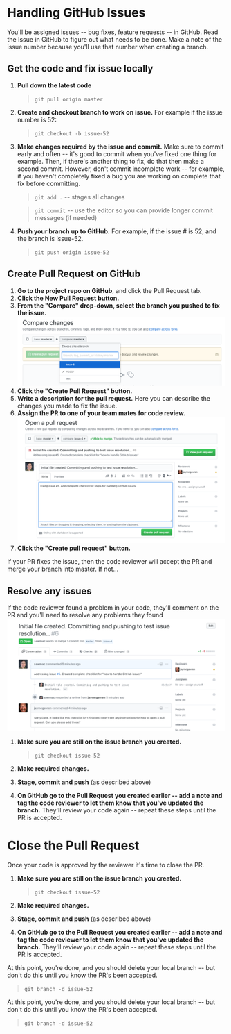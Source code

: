 # Handling GitHub Issues
You'll be assigned issues -- bug fixes, feature requests -- in GitHub. Read the Issue in GitHub to figure out what needs to be done. Make a note of the issue number because you'll use that number when creating a branch.

## Get the code and fix issue locally
1. **Pull down the latest code**
   
   > ```git pull origin master```

2. **Create and checkout branch to work on issue.** For example if the issue number is 52:

    > ```git checkout -b issue-52```

3. **Make changes required by the issue and commit.** Make sure to commit early and often -- it's good to commit when you've fixed one thing for example. Then, if there's another thing to fix, do that then make a second commit. However, don't commit incomplete work -- for example, if you haven't completely fixed a bug you are working on complete that fix before committing. 

    > ```git add .``` -- stages all changes
   
    > ```git commit``` -- use the editor so you can provide longer commit messages (if needed)

4. **Push your branch up to GitHub.** For example, if the issue # is 52, and the branch is issue-52.

    >```git push origin issue-52```

## Create Pull Request on GitHub
1. **Go to the project repo on GitHub**, and click the Pull Request tab.
2. **Click the New Pull Request button.**
3. **From the "Compare" drop-down, select the branch you pushed to fix the issue.**
![PR select branch](images/pr1.png "Select Branch")
4. **Click the "Create Pull Request" button.**
5. **Write a description for the pull request.** Here you can describe the changes you made to fix the issue.
6. **Assign the PR to one of your team mates for code review.**
![PR select branch](images/pr2.png "Select Branch")
7. **Click the "Create pull request" button.**

If your PR fixes the issue, then the code reviewer will accept the PR and merge your branch into master. If not...

## Resolve any issues
If the code reviewer found a problem in your code, they'll comment on the PR and you'll need to resolve any problems they found
![PR rejected](images/pr3.png "PR Rejected")

1. **Make sure you are still on the issue branch you created.**
    >```git checkout issue-52```

2. **Make required changes.**
3. **Stage, commit and push** (as described above)
4. **On GitHub go to the Pull Request you created earlier -- add a note and tag the code reviewer to let them know that you've updated the branch.** They'll review your code again -- repeat these steps until the PR is accepted.

# Close the Pull Request
Once your code is approved by the reviewer it's time to close the PR.

1. **Make sure you are still on the issue branch you created.**
    >```git checkout issue-52```

2. **Make required changes.**
3. **Stage, commit and push** (as described above)
4. **On GitHub go to the Pull Request you created earlier -- add a note and tag the code reviewer to let them know that you've updated the branch.** They'll review your code again -- repeat these steps until the PR is accepted.

At this point, you're done, and you should delete your local branch -- but don't do this until you know the PR's been accepted.

> ```git branch -d issue-52```

At this point, you're done, and you should delete your local branch -- but don't do this until you know the PR's been accepted.

> ```git branch -d issue-52```